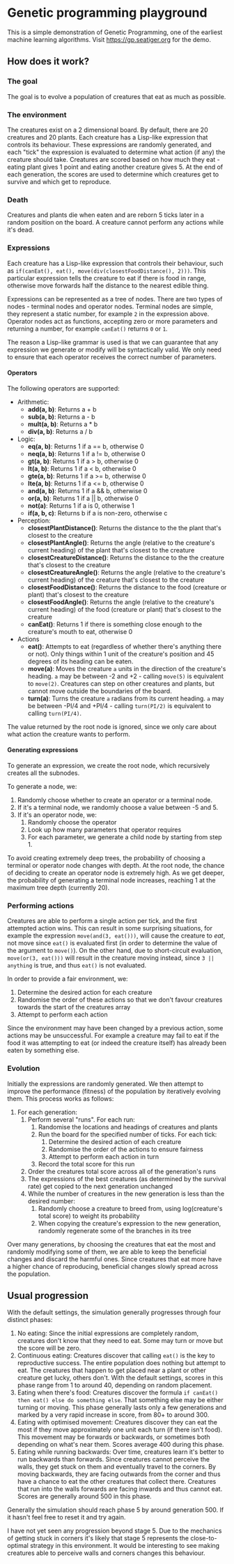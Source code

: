 # Genetic programming playground

This is a simple demonstration of Genetic Programming, one of the earliest machine learning algorithms. Visit https://gp.seatiger.org for the demo.

## How does it work?

### The goal

The goal is to evolve a population of creatures that eat as much as possible. 

### The environment

The creatures exist on a 2 dimensional board. By default, there are 20 creatures and 20 plants. Each creature has a Lisp-like expression that controls its behaviour. These expressions are randomly generated, and each "tick" the expression is evaluated to determine what action (if any) the creature should take. Creatures are scored based on how much they eat - eating plant gives 1 point and eating another creature gives 5. At the end of each generation, the scores are used to determine which creatures get to survive and which get to reproduce. 

### Death

Creatures and plants die when eaten and are reborn 5 ticks later in a random position on the board. A creature cannot perform any actions while it's dead.  

### Expressions

Each creature has a Lisp-like expression that controls their behaviour, such as `if(canEat(), eat(), move(div(closestFoodDistance(), 2)))`. This particular expression tells the creature to eat if there is food in range, otherwise move forwards half the distance to the nearest edible thing. 

Expressions can be represented as a tree of nodes. There are two types of nodes - terminal nodes and operator nodes. Terminal nodes are simple, they represent a static number, for example `2` in the expression above. Operator nodes act as functions, accepting zero or more parameters and returning a number, for example `canEat()` returns `0` or `1`.

The reason a Lisp-like grammar is used is that we can guarantee that any expression we generate or modify will be syntactically valid. We only need to ensure that each operator receives the correct number of parameters. 

#### Operators

The following operators are supported:

* Arithmetic:
  * **add(a, b)**: Returns a + b
  * **sub(a, b)**: Returns a - b
  * **mult(a, b)**: Returns a * b
  * **div(a, b)**: Returns a / b
* Logic:
  * **eq(a, b)**: Returns 1 if a == b, otherwise 0
  * **neq(a, b)**: Returns 1 if a != b, otherwise 0
  * **gt(a, b)**: Returns 1 if a > b, otherwise 0
  * **lt(a, b)**: Returns 1 if a < b, otherwise 0
  * **gte(a, b)**: Returns 1 if a >= b, otherwise 0
  * **lte(a, b)**: Returns 1 if a <= b, otherwise 0
  * **and(a, b)**: Returns 1 if a && b, otherwise 0
  * **or(a, b)**: Returns 1 if a || b, otherwise 0
  * **not(a)**: Returns 1 if a is 0, otherwise 1
  * **if(a, b, c)**: Returns b if a is non-zero, otherwise c
* Perception:
  * **closestPlantDistance()**: Returns the distance to the the plant that's closest to the creature
  * **closestPlantAngle()**: Returns the angle (relative to the creature's current heading) of the plant that's closest to the creature
  * **closestCreatureDistance()**: Returns the distance to the the creature that's closest to the creature
  * **closestCreatureAngle()**: Returns the angle (relative to the creature's current heading) of the creature that's closest to the creature
  * **closestFoodDistance()**: Returns the distance to the food (creature or plant) that's closest to the creature
  * **closestFoodAngle()**: Returns the angle (relative to the creature's current heading) of the food (creature or plant) that's closest to the creature
  * **canEat()**: Returns 1 if there is something close enough to the creature's mouth to eat, otherwise 0
* Actions
  * **eat()**: Attempts to eat (regardless of whether there's anything there or not). Only things within 1 unit of the creature's position and 45 degrees of its heading can be eaten. 
  * **move(a)**: Moves the creature `a` units in the direction of the creature's heading. `a` may be between -2 and +2 - calling `move(5)` is equivalent to `move(2)`. Creatures can step on other creatures and plants, but cannot move outside the boundaries of the board. 
  * **turn(a)**: Turns the creature `a` radians from its current heading. `a` may be between -PI/4 and +PI/4 - calling `turn(PI/2)` is equivalent to calling `turn(PI/4)`.

The value returned by the root node is ignored, since we only care about what action the creature wants to perform. 

#### Generating expressions

To generate an expression, we create the root node, which recursively creates all the subnodes.  

To generate a node, we:
1. Randomly choose whether to create an operator or a terminal node. 
2. If it's a terminal node, we randomly choose a value between -5 and 5. 
3. If it's an operator node, we:
   1. Randomly choose the operator
   2. Look up how many parameters that operator requires
   3. For each parameter, we generate a child node by starting from step 1.  

To avoid creating extremely deep trees, the probability of choosing a terminal or operator node changes with depth. At the root node, the chance of deciding to create an operator node is extremely high. As we get deeper, the probability of generating a terminal node increases, reaching 1 at the maximum tree depth (currently 20).   

### Performing actions

Creatures are able to perform a single action per tick, and the first attempted action wins. This can result in some surprising situations, for example the expression `move(and(3, eat()))`, will cause the creature to _eat_, not move since `eat()` is evaluated first (in order to determine the value of the argument to `move()`). On the other hand, due to short-circuit evaluation, `move(or(3, eat()))` will result in the creature moving instead, since `3 || anything` is true, and thus `eat()` is not evaluated.

In order to provide a fair environment, we:

1. Determine the desired action for each creature
2. Randomise the order of these actions so that we don't favour creatures towards the start of the creatures array
3. Attempt to perform each action 

Since the environment may have been changed by a previous action, some actions may be unsuccessful. For example a creature may fail to eat if the food it was attempting to eat (or indeed the creature itself) has already been eaten by something else. 

### Evolution

Initially the expressions are randomly generated. We then attempt to improve the performance (fitness) of the population by iteratively evolving them. This process works as follows:

1. For each generation:
   1. Perform several "runs". For each run:
      1. Randomise the locations and headings of creatures and plants
      2. Run the board for the specified number of ticks. For each tick:
         1. Determine the desired action of each creature
         2. Randomise the order of the actions to ensure fairness
         3. Attempt to perform each action in turn
      3. Record the total score for this run
   2. Order the creatures total score across all of the generation's runs
   3. The expressions of the best creatures (as determined by the survival rate) get copied to the next generation unchanged
   4. While the number of creatures in the new generation is less than the desired number:
      1. Randomly choose a creature to breed from, using log(creature's total score) to weight its probability
      2. When copying the creature's expression to the new generation, randomly regenerate some of the branches in its tree

Over many generations, by choosing the creatures that eat the most and randomly modifying some of them, we are able to keep the beneficial changes and discard the harmful ones. Since creatures that eat more have a higher chance of reproducing, beneficial changes slowly spread across the population. 

## Usual progression

With the default settings, the simulation generally progresses through four distinct phases:

1. No eating: Since the initial expressions are completely random, creatures don't know that they need to eat. Some may turn or move but the score will be zero. 
2. Continuous eating: Creatures discover that calling `eat()` is the key to reproductive success. The entire population does nothing but attempt to eat. The creatures that happen to get placed near a plant or other creature get lucky, others don't. With the default settings, scores in this phase range from 1 to around 40, depending on random placement.  
3. Eating when there's food: Creatures discover the formula `if canEat() then eat() else do something else`. That something else may be either turning or moving. This phase generally lasts only a few generations and marked by a very rapid increase in score, from 80+ to around 300.  
4. Eating with optimised movement: Creatures discover they can eat the most if they move approximately one unit each turn (if there isn't food). This movement may be forwards or backwards, or sometimes both depending on what's near them. Scores average 400 during this phase.
5. Eating while running backwards: Over time, creatures learn it's better to run backwards than forwards. Since creatures cannot perceive the walls, they get stuck on them and eventually travel to the corners. By moving backwards, they are facing outwards from the corner and thus have a chance to eat the other creatures that collect there. Creatures that run into the walls forwards are facing inwards and thus cannot eat. Scores are generally around 500 in this phase. 

Generally the simulation should reach phase 5 by around generation 500. If it hasn't feel free to reset it and try again. 

I have not yet seen any progression beyond stage 5. Due to the mechanics of getting stuck in corners it's likely that stage 5 represents the close-to-optimal strategy in this environment. It would be interesting to see making creatures able to perceive walls and corners changes this behaviour. 

